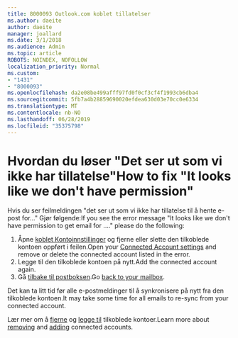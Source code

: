 ```yaml
---
title: 8000093 Outlook.com koblet tillatelser
ms.author: daeite
author: daeite
manager: joallard
ms.date: 3/1/2018
ms.audience: Admin
ms.topic: article
ROBOTS: NOINDEX, NOFOLLOW
localization_priority: Normal
ms.custom:
- "1431"
- "8000093"
ms.openlocfilehash: da2e08be499afff97fd0f0cf3cf4f1993cb6dba4
ms.sourcegitcommit: 5fb7a4b28859690020efdea630d03e70cc0e6334
ms.translationtype: MT
ms.contentlocale: nb-NO
ms.lasthandoff: 06/28/2019
ms.locfileid: "35375798"
---
```

# <a name="how-to-fix-it-looks-like-we-dont-have-permission"></a><span data-ttu-id="ba9be-102">Hvordan du løser "Det ser ut som vi ikke har tillatelse"</span><span class="sxs-lookup"><span data-stu-id="ba9be-102">How to fix "It looks like we don't have permission"</span></span>

<span data-ttu-id="ba9be-103">Hvis du ser feilmeldingen "det ser ut som vi ikke har tillatelse til å hente e-post for..." Gjør følgende:</span><span class="sxs-lookup"><span data-stu-id="ba9be-103">If you see the error message "It looks like we don't have permission to get email for ...." please do the following:</span></span>

1. <span data-ttu-id="ba9be-104">Åpne [koblet Kontoinnstillinger](https://outlook.live.com/mail/options/mail/accounts) og fjerne eller slette den tilkoblede kontoen oppført i feilen.</span><span class="sxs-lookup"><span data-stu-id="ba9be-104">Open your [Connected Account settings](https://outlook.live.com/mail/options/mail/accounts) and remove or delete the connected account listed in the error.</span></span>
2. <span data-ttu-id="ba9be-105">Legge til den tilkoblede kontoen på nytt.</span><span class="sxs-lookup"><span data-stu-id="ba9be-105">Add the connected account again.</span></span>
3. <span data-ttu-id="ba9be-106">Gå [tilbake til postboksen](https://outlook.live.com/mail/inbox).</span><span class="sxs-lookup"><span data-stu-id="ba9be-106">Go [back to your mailbox](https://outlook.live.com/mail/inbox).</span></span>

<span data-ttu-id="ba9be-107">Det kan ta litt tid før alle e-postmeldinger til å synkronisere på nytt fra den tilkoblede kontoen.</span><span class="sxs-lookup"><span data-stu-id="ba9be-107">It may take some time for all emails to re-sync from your connected account.</span></span>

<span data-ttu-id="ba9be-108">Lær mer om å [fjerne](https://support.office.com/article/0b9a6b95-ff1b-46c1-bf60-d6b3b82c5ac8) og [legge til](https://support.office.com/article/c5224df4-5885-4e79-91ba-523aa743f0ba) tilkoblede kontoer.</span><span class="sxs-lookup"><span data-stu-id="ba9be-108">Learn more about [removing](https://support.office.com/article/0b9a6b95-ff1b-46c1-bf60-d6b3b82c5ac8) and [adding](https://support.office.com/article/c5224df4-5885-4e79-91ba-523aa743f0ba) connected accounts.</span></span>